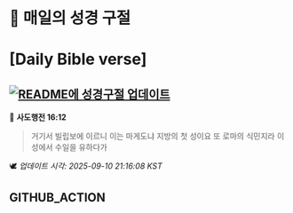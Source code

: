 # 🙏 매일의 성경 구절
# [Daily Bible verse]
## [![README에 성경구절 업데이트](https://github.com/DONGSUKA/first_test/actions/workflows/update-readme-bible.yml/badge.svg)](https://github.com/DONGSUKA/first_test/actions/workflows/update-readme-bible.yml)
<!-- START_BIBLE_VERSE -->
📖 **사도행전 16:12**
> 거기서 빌립보에 이르니 이는 마게도냐 지방의 첫 성이요 또 로마의 식민지라 이 성에서 수일을 유하다가

🕊️ _업데이트 시각: 2025-09-10 21:16:08 KST_
  <!-- END_BIBLE_VERSE -->
## GITHUB_ACTION
